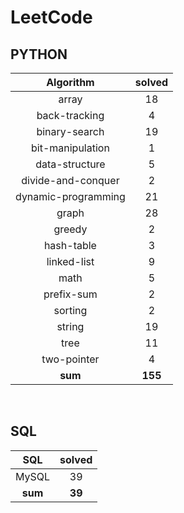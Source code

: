 # LeetCode
## PYTHON
|    Algorithm    | solved |
| :-------------: | :----: |
|array|18|
|back-tracking|4|
|binary-search|19|
|bit-manipulation|1|
|data-structure|5|
|divide-and-conquer|2|
|dynamic-programming|21|
|graph|28|
|greedy|2|
|hash-table|3|
|linked-list|9|
|math|5|
|prefix-sum|2|
|sorting|2|
|string|19|
|tree|11|
|two-pointer|4|
| **sum** | **155**|

<br>

 ## SQL
|    SQL    | solved |
| :-------------: | :----: |
|    MySQL    |39|
| **sum** | **39**|

